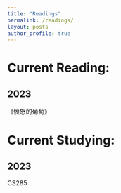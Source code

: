 ```yaml
---
title: "Readings"
permalink: /readings/
layout: posts
author_profile: true
---
```

# Current Reading:
## 2023
《愤怒的葡萄》
# Current Studying:
## 2023
CS285
